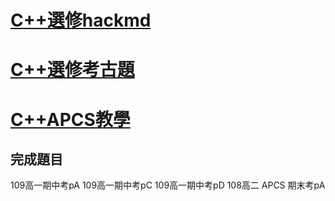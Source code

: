 # [C++選修hackmd](https://hackmd.io/@sa072686/cpp_probsolve/%2F%40sa072686%2Fcpp_probsolve_c1)
# [C++選修考古題](https://hackmd.io/@sa072686/ancient/%2F%40sa072686%2F109F1M)
# [C++APCS教學](https://hackmd.io/@sa072686/APCS_HARD/https%3A%2F%2Fhackmd.io%2Fs%2FSknKMqIQ7)
## 完成題目
109高一期中考pA
109高一期中考pC
109高一期中考pD
108高二 APCS 期末考pA
